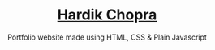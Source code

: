 <p align="center">
  <a href="https://hardikchopra242.github.io/hardik/" target="_blank">
    <h1 align="center">Hardik Chopra</h1>
  </a>
  <p align="center">Portfolio website made using HTML, CSS & Plain Javascript</p>
</p>
